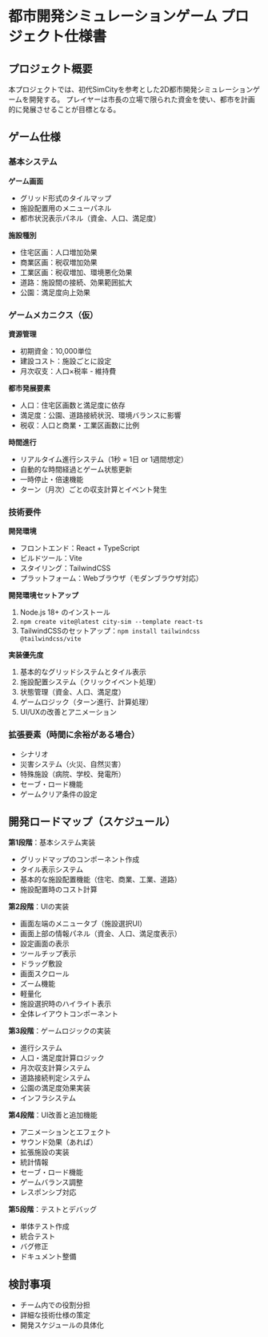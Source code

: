 # 都市開発シミュレーションゲーム プロジェクト仕様書

## プロジェクト概要

本プロジェクトでは、初代SimCityを参考とした2D都市開発シミュレーションゲームを開発する。
プレイヤーは市長の立場で限られた資金を使い、都市を計画的に発展させることが目標となる。

## ゲーム仕様

### 基本システム

**ゲーム画面**
- グリッド形式のタイルマップ
- 施設配置用のメニューパネル
- 都市状況表示パネル（資金、人口、満足度）

**施設種別**
- 住宅区画：人口増加効果
- 商業区画：税収増加効果  
- 工業区画：税収増加、環境悪化効果
- 道路：施設間の接続、効果範囲拡大
- 公園：満足度向上効果

### ゲームメカニクス（仮）

**資源管理**
- 初期資金：10,000単位
- 建設コスト：施設ごとに設定
- 月次収支：人口×税率 - 維持費

**都市発展要素**
- 人口：住宅区画数と満足度に依存
- 満足度：公園、道路接続状況、環境バランスに影響
- 税収：人口と商業・工業区画数に比例

**時間進行**
- リアルタイム進行システム（1秒 = 1日 or 1週間想定）
- 自動的な時間経過とゲーム状態更新
- 一時停止・倍速機能
- ターン（月次）ごとの収支計算とイベント発生

### 技術要件

**開発環境**
- フロントエンド：React + TypeScript
- ビルドツール：Vite
- スタイリング：TailwindCSS
- プラットフォーム：Webブラウザ（モダンブラウザ対応）

**開発環境セットアップ**
1. Node.js 18+ のインストール
2. `npm create vite@latest city-sim --template react-ts`
3. TailwindCSSのセットアップ：`npm install tailwindcss @tailwindcss/vite`

**実装優先度**
1. 基本的なグリッドシステムとタイル表示
2. 施設配置システム（クリックイベント処理）
3. 状態管理（資金、人口、満足度）
4. ゲームロジック（ターン進行、計算処理）
5. UI/UXの改善とアニメーション

### 拡張要素（時間に余裕がある場合）

- シナリオ
- 災害システム（火災、自然災害）
- 特殊施設（病院、学校、発電所）
- セーブ・ロード機能
- ゲームクリア条件の設定

## 開発ロードマップ（スケジュール）

**第1段階**：基本システム実装
- グリッドマップのコンポーネント作成
- タイル表示システム
- 基本的な施設配置機能（住宅、商業、工業、道路）
- 施設配置時のコスト計算

**第2段階**：UIの実装
- 画面左端のメニュータブ（施設選択UI）
- 画面上部の情報パネル（資金、人口、満足度表示）
- 設定画面の表示
- ツールチップ表示
- ドラッグ敷設
- 画面スクロール
- ズーム機能
- 軽量化
- 施設選択時のハイライト表示
- 全体レイアウトコンポーネント

**第3段階**：ゲームロジックの実装
- 進行システム
- 人口・満足度計算ロジック
- 月次収支計算システム
- 道路接続判定システム
- 公園の満足度効果実装
- インフラシステム

**第4段階**：UI改善と追加機能
- アニメーションとエフェクト
- サウンド効果（あれば）
- 拡張施設の実装
- 統計情報
- セーブ・ロード機能
- ゲームバランス調整
- レスポンシブ対応

**第5段階**：テストとデバッグ
- 単体テスト作成
- 統合テスト
- バグ修正
- ドキュメント整備

## 検討事項

- チーム内での役割分担
- 詳細な技術仕様の策定
- 開発スケジュールの具体化
